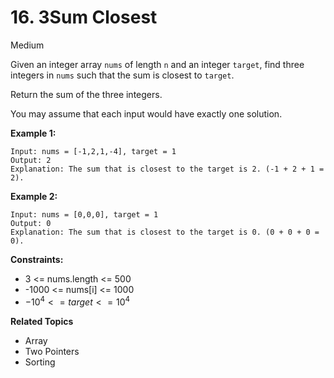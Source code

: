 # 16. 3Sum Closest

Medium

Given an integer array `nums` of length `n` and an integer `target`, find three integers in `nums` such that the sum is closest to `target`.

Return the sum of the three integers.

You may assume that each input would have exactly one solution.

 

**Example 1:**
```
Input: nums = [-1,2,1,-4], target = 1
Output: 2
Explanation: The sum that is closest to the target is 2. (-1 + 2 + 1 = 2).
```
**Example 2:**
```
Input: nums = [0,0,0], target = 1
Output: 0
Explanation: The sum that is closest to the target is 0. (0 + 0 + 0 = 0).
``` 

**Constraints:**

- 3 <= nums.length <= 500
- -1000 <= nums[i] <= 1000
- $-10^4 <= target <= 10^4$

**Related Topics**
- Array
- Two Pointers
- Sorting